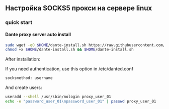 ## Настройка SOCKS5 прокси на сервере linux

### quick start

#### Dante proxy server auto install

```sh
sudo wget -qO $HOME/dante-install.sh https://raw.githubusercontent.com/starnodes/linux-tools/main/dante-proxy/dante-install.sh
chmod +x $HOME/dante-install.sh && $HOME/dante-install.sh
```

After installation:

If you need authentication, use this option in /etc/danted.conf

```sh
socksmethod: username
```

And create users:

```sh
useradd --shell /usr/sbin/nologin proxy_user_01
echo -e "password_user_01\npassword_user_01" | passwd proxy_user_01
```
